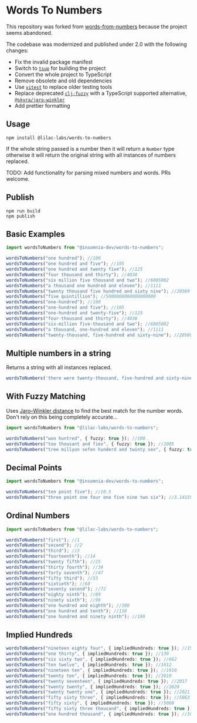 # Words To Numbers

This repository was forked from
[words-from-numbers](https://github.com/insomnia-dev/words-to-numbers) because
the project seems abandoned.

The codebase was modernized and published under 2.0 with the following changes:

- Fix the invalid package manifest
- Switch to [`tsup`](https://github.com/egoist/tsup) for building the project
- Convert the whole project to TypeScript
- Remove obsolete and old dependencies
- Use [`vitest`](https://github.com/vitest-dev/vitest) to replace older testing
  tools
- Replace deprecated [`clj-fuzzy`](https://github.com/Yomguithereal/clj-fuzzy)
  with a TypeScript supported alternative,
  [`@skyra/jaro-winkler`](https://github.com/skyra-project/jaro-winkler)
- Add prettier formatting

## Usage

```
npm install @lilac-labs/words-to-numbers
```

If the whole string passed is a number then it will return a `Number` type
otherwise it will return the original string with all instances of numbers
replaced.

TODO: Add functionality for parsing mixed numbers and words. PRs welcome.

## Publish

```
npm run build
npm publish
```

## Basic Examples

```ts
import wordsToNumbers from "@insomnia-dev/words-to-numbers";

wordsToNumbers("one hundred"); //100
wordsToNumbers("one hundred and five"); //105
wordsToNumbers("one hundred and twenty five"); //125
wordsToNumbers("four thousand and thirty"); //4030
wordsToNumbers("six million five thousand and two"); //6005002
wordsToNumbers("a thousand one hundred and eleven"); //1111
wordsToNumbers("twenty thousand five hundred and sixty nine"); //20569
wordsToNumbers("five quintillion"); //5000000000000000000
wordsToNumbers("one-hundred"); //100
wordsToNumbers("one-hundred and five"); //105
wordsToNumbers("one-hundred and twenty-five"); //125
wordsToNumbers("four-thousand and thirty"); //4030
wordsToNumbers("six-million five-thousand and two"); //6005002
wordsToNumbers("a thousand, one-hundred and eleven"); //1111
wordsToNumbers("twenty-thousand, five-hundred and sixty-nine"); //20569
```

## Multiple numbers in a string

Returns a string with all instances replaced.

```ts
wordsToNumbers('there were twenty-thousand, five-hundred and sixty-nine X in the five quintillion Y')) // 'there were 20569 X in the 5000000000000000000 Y'
```

## With Fuzzy Matching

Uses
[Jaro–Winkler distance](https://en.wikipedia.org/wiki/Jaro%E2%80%93Winkler_distance)
to find the best match for the number words. Don't rely on this being completely
accurate...

```ts
import wordsToNumbers from "@lilac-labs/words-to-numbers";

wordsToNumbers("won huntred", { fuzzy: true }); //100
wordsToNumbers("too thousant and fiev", { fuzzy: true }); //2005
wordsToNumbers("tree millyon sefen hunderd and twinty sex", { fuzzy: true }); //3000726
```

## Decimal Points

```ts
import wordsToNumbers from "@insomnia-dev/words-to-numbers";

wordsToNumbers("ten point five"); //10.5
wordsToNumbers("three point one four one five nine two six"); //3.1415926
```

## Ordinal Numbers

```ts
import wordsToNumbers from "@lilac-labs/words-to-numbers";

wordsToNumbers("first"); //1
wordsToNumbers("second"); //2
wordsToNumbers("third"); //3
wordsToNumbers("fourteenth"); //14
wordsToNumbers("twenty fifth"); //25
wordsToNumbers("thirty fourth"); //34
wordsToNumbers("forty seventh"); //47
wordsToNumbers("fifty third"); //53
wordsToNumbers("sixtieth"); //60
wordsToNumbers("seventy second"); //72
wordsToNumbers("eighty ninth"); //89
wordsToNumbers("ninety sixth"); //96
wordsToNumbers("one hundred and eighth"); //108
wordsToNumbers("one hundred and tenth"); //110
wordsToNumbers("one hundred and ninety ninth"); //199
```

## Implied Hundreds

```ts
wordsToNumbers("nineteen eighty four", { impliedHundreds: true }); //1984
wordsToNumbers("one thirty", { impliedHundreds: true }); //130
wordsToNumbers("six sixty two", { impliedHundreds: true }); //662
wordsToNumbers("ten twelve", { impliedHundreds: true }); //1012
wordsToNumbers("nineteen ten", { impliedHundreds: true }); //1910
wordsToNumbers("twenty ten", { impliedHundreds: true }); //2010
wordsToNumbers("twenty seventeen", { impliedHundreds: true }); //2017
wordsToNumbers("twenty twenty", { impliedHundreds: true }); //2020
wordsToNumbers("twenty twenty one", { impliedHundreds: true }); //2021
wordsToNumbers("fifty sixty three", { impliedHundreds: true }); //5063
wordsToNumbers("fifty sixty", { impliedHundreds: true }); //5060
wordsToNumbers("fifty sixty three thousand", { impliedHundreds: true }); //5063000
wordsToNumbers("one hundred thousand", { impliedHundreds: true }); //100000
```
